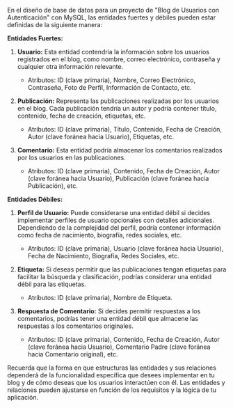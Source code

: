 En el diseño de base de datos para un proyecto de "Blog de Usuarios con Autenticación" con MySQL, las entidades fuertes y débiles pueden estar definidas de la siguiente manera:

**Entidades Fuertes:**
1. **Usuario:** Esta entidad contendría la información sobre los usuarios registrados en el blog, como nombre, correo electrónico, contraseña y cualquier otra información relevante.
   - Atributos: ID (clave primaria), Nombre, Correo Electrónico, Contraseña, Foto de Perfil, Información de Contacto, etc.

2. **Publicación:** Representa las publicaciones realizadas por los usuarios en el blog. Cada publicación tendría un autor y podría contener título, contenido, fecha de creación, etiquetas, etc.
   - Atributos: ID (clave primaria), Título, Contenido, Fecha de Creación, Autor (clave foránea hacia Usuario), Etiquetas, etc.

3. **Comentario:** Esta entidad podría almacenar los comentarios realizados por los usuarios en las publicaciones.
   - Atributos: ID (clave primaria), Contenido, Fecha de Creación, Autor (clave foránea hacia Usuario), Publicación (clave foránea hacia Publicación), etc.

**Entidades Débiles:**
1. **Perfil de Usuario:** Puede considerarse una entidad débil si decides implementar perfiles de usuario opcionales con detalles adicionales. Dependiendo de la complejidad del perfil, podría contener información como fecha de nacimiento, biografía, redes sociales, etc.
   - Atributos: ID (clave primaria), Usuario (clave foránea hacia Usuario), Fecha de Nacimiento, Biografía, Redes Sociales, etc.

2. **Etiqueta:** Si deseas permitir que las publicaciones tengan etiquetas para facilitar la búsqueda y clasificación, podrías considerar una entidad débil para las etiquetas.
   - Atributos: ID (clave primaria), Nombre de Etiqueta.

3. **Respuesta de Comentario:** Si decides permitir respuestas a los comentarios, podrías tener una entidad débil que almacene las respuestas a los comentarios originales.
   - Atributos: ID (clave primaria), Contenido, Fecha de Creación, Autor (clave foránea hacia Usuario), Comentario Padre (clave foránea hacia Comentario original), etc.

Recuerda que la forma en que estructuras las entidades y sus relaciones dependerá de la funcionalidad específica que desees implementar en tu blog y de cómo deseas que los usuarios interactúen con él. Las entidades y relaciones pueden ajustarse en función de los requisitos y la lógica de tu aplicación.

